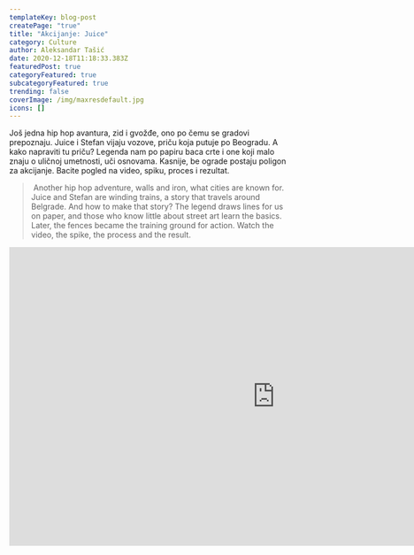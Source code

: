```yaml
---
templateKey: blog-post
createPage: "true"
title: "Akcijanje: Juice"
category: Culture
author: Aleksandar Tašić
date: 2020-12-18T11:18:33.383Z
featuredPost: true
categoryFeatured: true
subcategoryFeatured: true
trending: false
coverImage: /img/maxresdefault.jpg
icons: []
---
```

Još jedna hip hop avantura, zid i gvožđe, ono po čemu se gradovi prepoznaju. Juice i Stefan vijaju vozove, priču koja putuje po Beogradu. A kako napraviti tu priču? Legenda nam po papiru baca crte i one koji malo znaju o uličnoj umetnosti, uči osnovama. Kasnije, be ograde postaju poligon za akcijanje. Bacite pogled na video, spiku, proces i rezultat. 

>  Another hip hop adventure, walls and iron, what cities are known for. Juice and Stefan are winding trains, a story that travels around Belgrade. And how to make that story? The legend draws lines for us on paper, and those who know little about street art learn the basics. Later, the fences became the training ground for action. Watch the video, the spike, the process and the result. 

<iframe width="960" height="540" src="https://www.youtube.com/embed/1mKaAql-7Nc" frameborder="0" allow="accelerometer; autoplay; clipboard-write; encrypted-media; gyroscope; picture-in-picture" allowfullscreen></iframe>